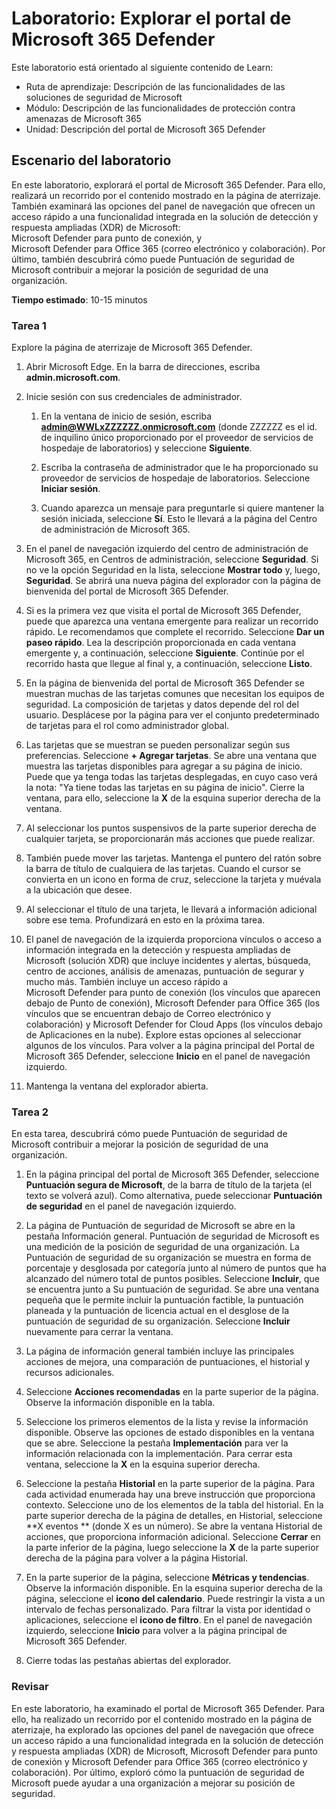 <!---
---
Laboratorio: Título: "Exploración del portal de Microsoft 365 Defender" Módulo: "Ruta de aprendizaje: Descripción de las funcionalidades de las soluciones de seguridad de Microsoft; Módulo 4: Descripción de las funcionalidades de protección contra amenazas de Microsoft 365; Unidad 7: Descripción del portal de Microsoft 365 Defender"
---
--->

# Laboratorio: Explorar el portal de Microsoft 365 Defender

Este laboratorio está orientado al siguiente contenido de Learn:

- Ruta de aprendizaje: Descripción de las funcionalidades de las soluciones de seguridad de Microsoft
- Módulo: Descripción de las funcionalidades de protección contra amenazas de Microsoft 365
- Unidad: Descripción del portal de Microsoft 365 Defender

## Escenario del laboratorio

En este laboratorio, explorará el portal de Microsoft 365 Defender. Para ello, realizará un recorrido por el contenido mostrado en la página de aterrizaje. También examinará las opciones del panel de navegación que ofrecen un acceso rápido a una funcionalidad integrada en la solución de detección y respuesta ampliadas (XDR) de Microsoft: Microsoft Defender para punto de conexión, y Microsoft Defender para Office 365 (correo electrónico y colaboración).  Por último, también descubrirá cómo puede Puntuación de seguridad de Microsoft contribuir a mejorar la posición de seguridad de una organización.

**Tiempo estimado**: 10-15 minutos

### Tarea 1

Explore la página de aterrizaje de Microsoft 365 Defender.

1. Abrir Microsoft Edge. En la barra de direcciones, escriba **admin.microsoft.com**.

1. Inicie sesión con sus credenciales de administrador.
    1. En la ventana de inicio de sesión, escriba **admin@WWLxZZZZZZ.onmicrosoft.com** (donde ZZZZZZ es el id. de inquilino único proporcionado por el proveedor de servicios de hospedaje de laboratorios) y seleccione **Siguiente**.

    1. Escriba la contraseña de administrador que le ha proporcionado su proveedor de servicios de hospedaje de laboratorios. Seleccione **Iniciar sesión**.
    1. Cuando aparezca un mensaje para preguntarle si quiere mantener la sesión iniciada, seleccione **Sí**. Esto le llevará a la página del Centro de administración de Microsoft 365.

1. En el panel de navegación izquierdo del centro de administración de Microsoft 365, en Centros de administración, seleccione **Seguridad**.  Si no ve la opción Seguridad en la lista, seleccione **Mostrar todo** y, luego, **Seguridad**.  Se abrirá una nueva página del explorador con la página de bienvenida del portal de Microsoft 365 Defender.  

1. Si es la primera vez que visita el portal de Microsoft 365 Defender, puede que aparezca una ventana emergente para realizar un recorrido rápido.  Le recomendamos que complete el recorrido.  Seleccione **Dar un paseo rápido**.  Lea la descripción proporcionada en cada ventana emergente y, a continuación, seleccione **Siguiente**. Continúe por el recorrido hasta que llegue al final y, a continuación, seleccione **Listo**.

1. En la página de bienvenida del portal de Microsoft 365 Defender se muestran muchas de las tarjetas comunes que necesitan los equipos de seguridad. La composición de tarjetas y datos depende del rol del usuario. Desplácese por la página para ver el conjunto predeterminado de tarjetas para el rol como administrador global.

1. Las tarjetas que se muestran se pueden personalizar según sus preferencias.  Seleccione **+ Agregar tarjetas**. Se abre una ventana que muestra las tarjetas disponibles para agregar a su página de inicio.  Puede que ya tenga todas las tarjetas desplegadas, en cuyo caso verá la nota: "Ya tiene todas las tarjetas en su página de inicio". Cierre la ventana, para ello, seleccione la **X** de la esquina superior derecha de la ventana.

1. Al seleccionar los puntos suspensivos de la parte superior derecha de cualquier tarjeta, se proporcionarán más acciones que puede realizar.  

1. También puede mover las tarjetas. Mantenga el puntero del ratón sobre la barra de título de cualquiera de las tarjetas. Cuando el cursor se convierta en un icono en forma de cruz, seleccione la tarjeta y muévala a la ubicación que desee.

1. Al seleccionar el título de una tarjeta, le llevará a información adicional sobre ese tema. Profundizará en esto en la próxima tarea.

1. El panel de navegación de la izquierda proporciona vínculos o acceso a información integrada en la detección y respuesta ampliadas de Microsoft (solución XDR) que incluye incidentes y alertas, búsqueda, centro de acciones, análisis de amenazas, puntuación de segurar y mucho más.  También incluye un acceso rápido a Microsoft Defender para punto de conexión (los vínculos que aparecen debajo de Punto de conexión), Microsoft Defender para Office 365 (los vínculos que se encuentran debajo de Correo electrónico y colaboración) y Microsoft Defender for Cloud Apps (los vínculos debajo de Aplicaciones en la nube).  Explore estas opciones al seleccionar algunos de los vínculos.   Para volver a la página principal del Portal de Microsoft 365 Defender, seleccione **Inicio** en el panel de navegación izquierdo.

1. Mantenga la ventana del explorador abierta.

### Tarea 2

En esta tarea, descubrirá cómo puede Puntuación de seguridad de Microsoft contribuir a mejorar la posición de seguridad de una organización.

1. En la página principal del portal de Microsoft 365 Defender, seleccione **Puntuación segura de Microsoft**, de la barra de título de la tarjeta (el texto se volverá azul).  Como alternativa, puede seleccionar **Puntuación de seguridad** en el panel de navegación izquierdo.

1. La página de Puntuación de seguridad de Microsoft se abre en la pestaña Información general. Puntuación de seguridad de Microsoft es una medición de la posición de seguridad de una organización. La Puntuación de seguridad de su organización se muestra en forma de porcentaje y desglosada por categoría junto al número de puntos que ha alcanzado del número total de puntos posibles. Seleccione **Incluir**, que se encuentra junto a Su puntuación de seguridad.  Se abre una ventana pequeña que le permite incluir la puntuación factible, la puntuación planeada y la puntuación de licencia actual en el desglose de la puntuación de seguridad de su organización.  Seleccione **Incluir** nuevamente para cerrar la ventana.

1. La página de información general también incluye las principales acciones de mejora, una comparación de puntuaciones, el historial y recursos adicionales.

1. Seleccione **Acciones recomendadas** en la parte superior de la página.  Observe la información disponible en la tabla.  

1. Seleccione los primeros elementos de la lista y revise la información disponible. Observe las opciones de estado disponibles en la ventana que se abre. Seleccione la pestaña **Implementación** para ver la información relacionada con la implementación. Para cerrar esta ventana, seleccione la **X** en la esquina superior derecha.

1. Seleccione la pestaña **Historial** en la parte superior de la página.  Para cada actividad enumerada hay una breve instrucción que proporciona contexto.  Seleccione uno de los elementos de la tabla del historial.  En la parte superior derecha de la página de detalles, en Historial, seleccione **X eventos ** (donde X es un número).  Se abre la ventana Historial de acciones, que proporciona información adicional.  Seleccione **Cerrar** en la parte inferior de la página, luego seleccione la **X** de la parte superior derecha de la página para volver a la página Historial.

1. En la parte superior de la página, seleccione **Métricas y tendencias**.  Observe la información disponible.  En la esquina superior derecha de la página, seleccione el **icono del calendario**.  Puede restringir la vista a un intervalo de fechas personalizado.  Para filtrar la vista por identidad o aplicaciones, seleccione el **icono de filtro**.  En el panel de navegación izquierdo, seleccione **Inicio** para volver a la página principal de Microsoft 365 Defender.

1. Cierre todas las pestañas abiertas del explorador.

### Revisar

En este laboratorio, ha examinado el portal de Microsoft 365 Defender. Para ello, ha realizado un recorrido por el contenido mostrado en la página de aterrizaje, ha explorado las opciones del panel de navegación que ofrece un acceso rápido a una funcionalidad integrada en la solución de detección y respuesta ampliadas (XDR) de Microsoft, Microsoft Defender para punto de conexión y Microsoft Defender para Office 365 (correo electrónico y colaboración).  Por último, exploró cómo la puntuación de seguridad de Microsoft puede ayudar a una organización a mejorar su posición de seguridad.
